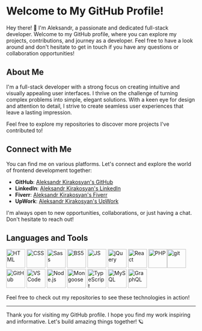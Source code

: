 # Welcome to My GitHub Profile!

Hey there! 👋 I'm Aleksandr, a passionate and dedicated full-stack developer. Welcome to my GitHub profile, where you can explore my projects, contributions, and journey as a developer. Feel free to have a look around and don't hesitate to get in touch if you have any questions or collaboration opportunities!

## About Me

I'm a full-stack developer with a strong focus on creating intuitive and visually appealing user interfaces. I thrive on the challenge of turning complex problems into simple, elegant solutions. With a keen eye for design and attention to detail, I strive to create seamless user experiences that leave a lasting impression.

Feel free to explore my repositories to discover more projects I've contributed to!

## Connect with Me

You can find me on various platforms. Let's connect and explore the world of frontend development together:

- **GitHub**: [Aleksandr Kirakosyan's GitHub](https://github.com/aleksandr-kirakosyan)
- **LinkedIn**: [Aleksandr Kirakosyan's LinkedIn](https://www.linkedin.com/in/aleksandrkiraks/)
- **Fiverr**: [Aleksandr Kirakosyan's Fiverr](https://www.fiverr.com/k_aleksandr)
- **UpWork**: [Aleksandr Kirakosyan's UpWork](https://www.upwork.com/freelancers/~010a70b77cbf1f8038)

I'm always open to new opportunities, collaborations, or just having a chat. Don't hesitate to reach out!

## Languages and Tools
<img src="https://cdn1.iconfinder.com/data/icons/logotypes/32/badge-html-5-512.png" alt="HTML" width="50px" height="auto" />  <img src="https://cdn1.iconfinder.com/data/icons/logotypes/32/badge-css-3-512.png" alt="CSS" width="50px" height="auto" />  <img src="https://cdn4.iconfinder.com/data/icons/logos-and-brands/512/288_Sass_logo-512.png" alt="Sass" width="50px" height="auto" />  <img src="https://img.icons8.com/?size=512&id=84710&format=png" alt="BS5" width="50px" height="auto" />  <img src="https://cdn4.iconfinder.com/data/icons/logos-and-brands/512/187_Js_logo_logos-512.png" alt="JS" width="50px" height="auto" />  <img src="https://cdn3.iconfinder.com/data/icons/popular-services-brands/512/jquery-512.png" alt="jQuery" width="50px" height="auto" />  <img src="https://cdn0.iconfinder.com/data/icons/logos-brands-in-colors/128/react-512.png" alt="React" width="50px" height="auto" />  <img src="https://cdn4.iconfinder.com/data/icons/logos-and-brands/512/256_Php_logo-512.png" alt="PHP" width="50px" height="auto" /><img src="https://cdn3.iconfinder.com/data/icons/social-media-2169/24/social_media_social_media_logo_git-512.png" alt="git" width="50px" height="auto" /> <img src="https://ouch-cdn2.icons8.com/_qv0GZ-TvUNz7L6kTDY6jQTK0ZL8PBgeSRketqzOyB0/rs:fit:456:456/czM6Ly9pY29uczgu/b3VjaC1wcm9kLmFz/c2V0cy9wbmcvNDEw/LzY2ZThhYzc1LTJh/ZjAtNDk4MC1hNThl/LWMwOWY0NWIyM2Mz/NS5wbmc.png" alt="GitHub" width="50px" height="auto" /> <img src="https://cdn.jsdelivr.net/gh/devicons/devicon/icons/vscode/vscode-original.svg" alt="VS Code" width="50px" height="auto" /> <img src="https://cdn.iconscout.com/icon/free/png-256/node-js-1174925.png" alt="Node.js" width="50px" height="auto" />  <img src="https://cdn.iconscout.com/icon/free/png-256/mongoose-3-1175138.png" alt="Mongoose" width="50px" height="auto" /> <img src="https://cdn.iconscout.com/icon/free/png-256/typescript-1174965.png" alt="TypeScript" width="50px" height="auto" /> <img src="https://cdn.iconscout.com/icon/free/png-256/mysql-3521596-2945040.png" alt="MySQL" width="50px" height="auto" />  <img src="https://cdn.jsdelivr.net/gh/devicons/devicon/icons/graphql/graphql-plain.svg" alt="GraphQL" width="50px" height="auto" />


Feel free to check out my repositories to see these technologies in action!

---

Thank you for visiting my GitHub profile. I hope you find my work inspiring and informative. Let's build amazing things together! 🪐
